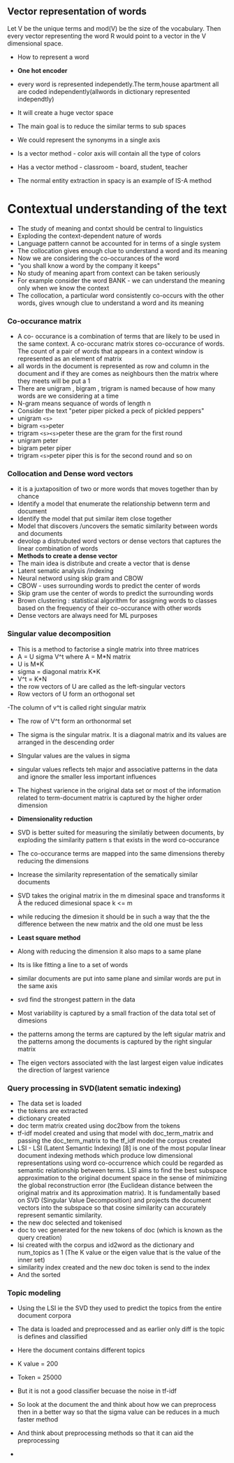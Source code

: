 ## Vector representation of words

Let V be the unique terms and mod(V) be the size of the vocabulary. Then every vector representing the word R would point to a vector in the V dimensional space.

- How to represent a word

- **One hot encoder** 
- every word is represented independetly.The term,house apartment all are coded independently(allwords in dictionary represented independtly) 
- It will create a huge vector space
- The main goal is to reduce the similar terms to sub spaces
- We could represent the synonyms in a single axis
- Is a vector method - color axis will contain all the type of colors
- Has a vector method - classroom - board, student, teacher
- The normal entity extraction in spacy is an example of IS-A method

# Contextual understanding of the text

- The study of meaning and contxt should be central to linguistics
- Exploding the context-dependent nature of words
- Language pattern cannot be accounted for in terms of a single system
- The collocation gives enough clue to understand a word and its meaning 
- Now we are considering the co-occurances of the word
- "you shall know a word by the company it keeps"
- No study of meaning apart from context can be taken seriously 
- For example consider the word BANK - we can understand the meaning only when we know the context
- The collocation, a particular word consistently co-occurs with the other words, gives wnough clue to understand a word and its meaning

### Co-occurance matrix

- A co- occurance is a combination of terms that are likely to be used in the same context. A co-occuranc matrix stores co-occurance of words. The count of a pair of words that appears in a context window is represented as an element of matrix
- all words in the document is represented as row and column in the document and if they are comes as neighbours then the matrix where they meets will be put a 1
- There are unigram , bigram , trigram is named because of how many words are we considering at a time
- N-gram means sequance of words of length n 
- Consider the text "peter piper picked a peck of pickled peppers"
- unigram `<s>`
- bigram `<s>`peter
- trigram `<s><s>`peter
these are the gram for the first round
- unigram peter
- bigram peter piper
- trigram `<s>`peter piper
this is for the second round
and so on

### Collocation and Dense word vectors

- it is a juxtaposition of two or more words that moves together than by chance
- Identify a model that enumerate the relationship betwenn term and document
- Identify the model that put similar item close together
- Model that discovers /uncovers the sematic similarity between words and documents
- devolop a distrubuted word vectors or dense vectors that captures the linear combination of words
- **Methods to create a dense vector**
- The main idea is distribute and create a vector that is dense
- Latent sematic analysis /indexing
- Neural netword using skip gram and CBOW
- CBOW - uses surrounding words to predict the center of words
- Skip gram use the center of words to predict the surrounding words
- Brown clustering : statistical algorithm for assigning words to classes based on the frequency of their co-occurance with other words
- Dense vectors are always need for ML purposes

### Singular value decomposition 
 - This is a method to factorise a single matrix into three matrices
 - A = U sigma  V^t
 where A = M*N matrix
 - U is M*K
 - sigma = diagonal matrix K*K
 - V^t = K*N
 - the row vectors of U are called as the left-singular vectors
 - Row vectors of U form an orthogonal set
 
 -The column of v^t is called right singular matrix 
 - The row of V^t form an orthonormal set
 - The sigma is the singular matrix. It is a diagonal matrix and its values are arranged in the descending order
 - SIngular values are the values in sigma
 - singular values reflects teh major and associative patterns in the data and ignore the smaller less important influences
 - The highest varience in the original data set or most of the information related to term-document matrix is captured by the higher order dimension 

- **Dimensionality reduction**

- SVD is better suited for measuring the similatiy between documents, by exploding the similarity pattern s that exists in the word co-occurance
- The co-occurance terms are mapped into the same dimensions thereby reducing the dimensions
- Increase the similarity representation of the sematically similar documents
- SVD takes the original matrix in the m dimesinal space and transforms it À the reduced dimesional space k <= m  
- while reducing the dimesion it should be in such a way that the the difference between the new matrix and the old one must be less
- **Least square method**
- Along with reducing the dimension it also maps to a same plane
- Its is like fitting a line to a set of words
- similar documents are put into same plane and similar words are put in the same axis
- svd find the strongest pattern in the data
- Most variability is captured by a small fraction of the data total set of dimesions
- the patterns among the terms are captured by the left sigular matrix and the patterns among the documents is captured by the right singular matrix
- The eigen vectors associated with the last largest eigen value indicates the direction of largest varience

### Query processing in SVD(latent sematic indexing)
- The data set is loaded
- the tokens are extracted
- dictionary created
- doc term matrix created using doc2bow from the tokens
- tf-idf model created and using that model with doc_term_matrix and passing the doc_term_matrix to the tf_idf model the corpus created
- LSI - LSI (Latent Semantic Indexing) [8] is one of the most popular linear document indexing methods which produce low dimensional representations using word co-occurrence which could be regarded as semantic relationship between terms. LSI
aims to find the best subspace approximation to the original document space in the sense of minimizing the global reconstruction error (the Euclidean distance between the original matrix and its approximation matrix). It is
fundamentally based on SVD (Singular Value Decomposition) and projects the document vectors into the subspace so that cosine similarity can accurately represent semantic similarity. 
- the new doc selected and tokenised
- doc to vec generated for the new tokens of doc (which is known as the query creation)
- lsi created with the corpus and id2word as the dictionary and num_topics as 1 (The K value or the eigen value that is the value of the inner set)
- similarity  index created and the new doc token is send to the index
- And the sorted 

### Topic modeling
- Using the LSI ie the SVD they used to predict the topics from the entire document corpora
- The data is loaded and preprocessed and as earlier only diff is the topic is defines and classified
- Here the document contains different topics
- K value = 200
- Token = 25000
- But it is not a good classifier becuase the noise in tf-idf
- So look at the document the and think about how we can preprocess then in a better way so that the sigma value can be reduces in a much faster method
- And think about preprocessing methods so that it can aid the preprocessing

- 



